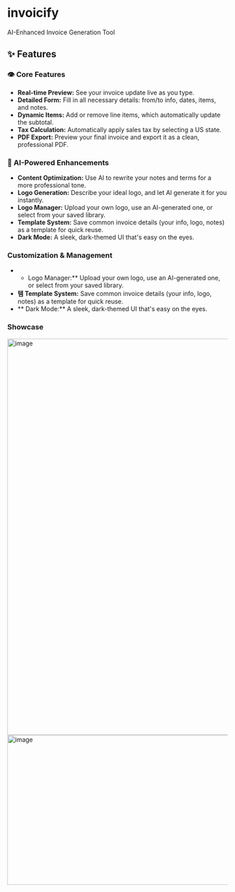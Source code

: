 # invoicify
AI-Enhanced Invoice Generation Tool


## ✨ Features

### 👁️ Core Features
- **Real-time Preview:** See your invoice update live as you type.
- **Detailed Form:** Fill in all necessary details: from/to info, dates, items, and notes.
- **Dynamic Items:** Add or remove line items, which automatically update the subtotal.
- **Tax Calculation:** Automatically apply sales tax by selecting a US state.
- **PDF Export:** Preview your final invoice and export it as a clean, professional PDF.

### 🤖 AI-Powered Enhancements
- **Content Optimization:** Use AI to rewrite your notes and terms for a more professional tone.
- **Logo Generation:** Describe your ideal logo, and let AI generate it for you instantly.
- **Logo Manager:** Upload your own logo, use an AI-generated one, or select from your saved library.
- **Template System:** Save common invoice details (your info, logo, notes) as a template for quick reuse.
- **Dark Mode:** A sleek, dark-themed UI that's easy on the eyes.

### Customization & Management
- * Logo Manager:** Upload your own logo, use an AI-generated one, or select from your saved library.
- **템 Template System:** Save common invoice details (your info, logo, notes) as a template for quick reuse.
- ** Dark Mode:** A sleek, dark-themed UI that's easy on the eyes.


### Showcase
<img width="1657" height="907" alt="image" src="https://github.com/user-attachments/assets/0dff165a-883c-4dfa-a588-a647000b9e17" />
<img width="1635" height="343" alt="image" src="https://github.com/user-attachments/assets/ab08f1f5-a80c-4bed-a05f-8959fbe5e1e1" />
